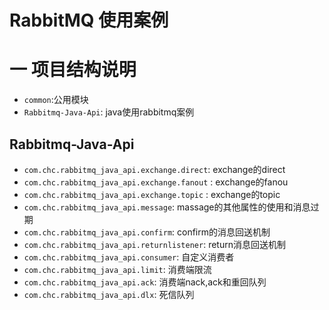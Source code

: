 # RabbitMQ 使用案例

# 一 项目结构说明
* `common`:公用模块
* `Rabbitmq-Java-Api`: java使用rabbitmq案例

## Rabbitmq-Java-Api
* `com.chc.rabbitmq_java_api.exchange.direct`: exchange的direct
* `com.chc.rabbitmq_java_api.exchange.fanout` : exchange的fanou
* `com.chc.rabbitmq_java_api.exchange.topic` : exchange的topic
* `com.chc.rabbitmq_java_api.message`: massage的其他属性的使用和消息过期
* `com.chc.rabbitmq_java_api.confirm`: confirm的消息回送机制
* `com.chc.rabbitmq_java_api.returnlistener`: return消息回送机制
* `com.chc.rabbitmq_java_api.consumer`: 自定义消费者
* `com.chc.rabbitmq_java_api.limit`: 消费端限流
* `com.chc.rabbitmq_java_api.ack`: 消费端nack,ack和重回队列
* `com.chc.rabbitmq_java_api.dlx`: 死信队列